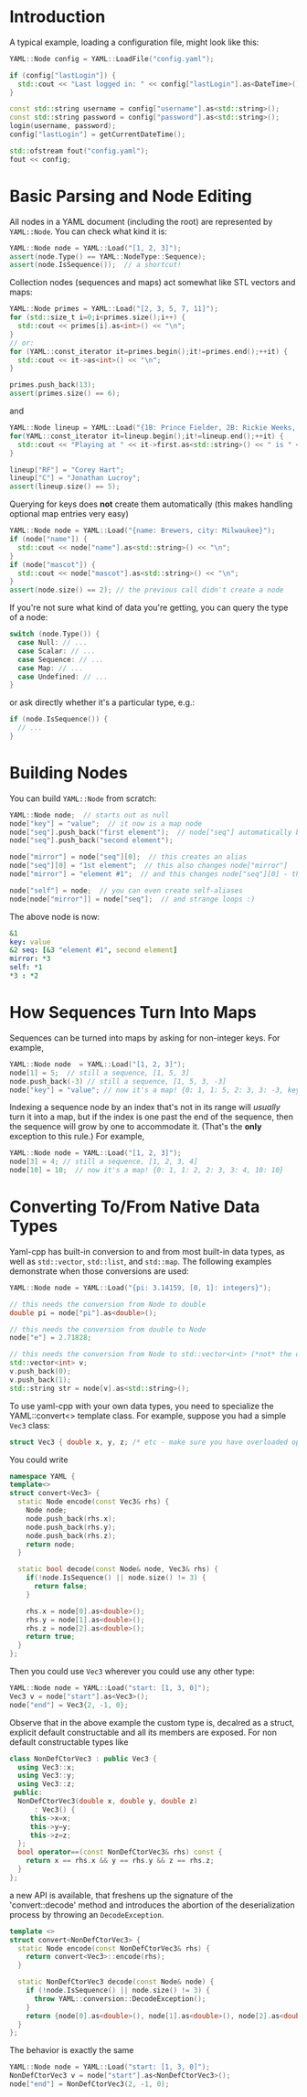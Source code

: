 # Introduction #

A typical example, loading a configuration file, might look like this:

```cpp
YAML::Node config = YAML::LoadFile("config.yaml");

if (config["lastLogin"]) {
  std::cout << "Last logged in: " << config["lastLogin"].as<DateTime>() << "\n";
}

const std::string username = config["username"].as<std::string>();
const std::string password = config["password"].as<std::string>();
login(username, password);
config["lastLogin"] = getCurrentDateTime();

std::ofstream fout("config.yaml");
fout << config;
```

# Basic Parsing and Node Editing #

All nodes in a YAML document (including the root) are represented by `YAML::Node`. You can check what kind it is:

```cpp
YAML::Node node = YAML::Load("[1, 2, 3]");
assert(node.Type() == YAML::NodeType::Sequence);
assert(node.IsSequence());  // a shortcut!
```

Collection nodes (sequences and maps) act somewhat like STL vectors and maps:

```cpp
YAML::Node primes = YAML::Load("[2, 3, 5, 7, 11]");
for (std::size_t i=0;i<primes.size();i++) {
  std::cout << primes[i].as<int>() << "\n";
}
// or:
for (YAML::const_iterator it=primes.begin();it!=primes.end();++it) {
  std::cout << it->as<int>() << "\n";
}

primes.push_back(13);
assert(primes.size() == 6);
```

and

```cpp
YAML::Node lineup = YAML::Load("{1B: Prince Fielder, 2B: Rickie Weeks, LF: Ryan Braun}");
for(YAML::const_iterator it=lineup.begin();it!=lineup.end();++it) {
  std::cout << "Playing at " << it->first.as<std::string>() << " is " << it->second.as<std::string>() << "\n";
}

lineup["RF"] = "Corey Hart";
lineup["C"] = "Jonathan Lucroy";
assert(lineup.size() == 5);
```

Querying for keys does **not** create them automatically (this makes handling optional map entries very easy)

```cpp
YAML::Node node = YAML::Load("{name: Brewers, city: Milwaukee}");
if (node["name"]) {
  std::cout << node["name"].as<std::string>() << "\n";
}
if (node["mascot"]) {
  std::cout << node["mascot"].as<std::string>() << "\n";
}
assert(node.size() == 2); // the previous call didn't create a node
```

If you're not sure what kind of data you're getting, you can query the type of a node:

```cpp
switch (node.Type()) {
  case Null: // ...
  case Scalar: // ...
  case Sequence: // ...
  case Map: // ...
  case Undefined: // ...
}
```

or ask directly whether it's a particular type, e.g.:

```cpp
if (node.IsSequence()) {
  // ...
}
```

# Building Nodes #

You can build `YAML::Node` from scratch:

```cpp
YAML::Node node;  // starts out as null
node["key"] = "value";  // it now is a map node
node["seq"].push_back("first element");  // node["seq"] automatically becomes a sequence
node["seq"].push_back("second element");

node["mirror"] = node["seq"][0];  // this creates an alias
node["seq"][0] = "1st element";  // this also changes node["mirror"]
node["mirror"] = "element #1";  // and this changes node["seq"][0] - they're really the "same" node

node["self"] = node;  // you can even create self-aliases
node[node["mirror"]] = node["seq"];  // and strange loops :)
```

The above node is now:

```yaml
&1
key: value
&2 seq: [&3 "element #1", second element]
mirror: *3
self: *1
*3 : *2
```

# How Sequences Turn Into Maps #

Sequences can be turned into maps by asking for non-integer keys. For example,

```cpp
YAML::Node node  = YAML::Load("[1, 2, 3]");
node[1] = 5;  // still a sequence, [1, 5, 3]
node.push_back(-3) // still a sequence, [1, 5, 3, -3]
node["key"] = "value"; // now it's a map! {0: 1, 1: 5, 2: 3, 3: -3, key: value}
```

Indexing a sequence node by an index that's not in its range will _usually_ turn it into a map, but if the index is one past the end of the sequence, then the sequence will grow by one to accommodate it. (That's the **only** exception to this rule.) For example,

```cpp
YAML::Node node = YAML::Load("[1, 2, 3]");
node[3] = 4; // still a sequence, [1, 2, 3, 4]
node[10] = 10;  // now it's a map! {0: 1, 1: 2, 2: 3, 3: 4, 10: 10}
```

# Converting To/From Native Data Types #

Yaml-cpp has built-in conversion to and from most built-in data types, as well as `std::vector`, `std::list`, and `std::map`. The following examples demonstrate when those conversions are used:

```cpp
YAML::Node node = YAML::Load("{pi: 3.14159, [0, 1]: integers}");

// this needs the conversion from Node to double
double pi = node["pi"].as<double>();

// this needs the conversion from double to Node
node["e"] = 2.71828;

// this needs the conversion from Node to std::vector<int> (*not* the other way around!)
std::vector<int> v;
v.push_back(0);
v.push_back(1);
std::string str = node[v].as<std::string>();
```

To use yaml-cpp with your own data types, you need to specialize the YAML::convert<> template class. For example, suppose you had a simple `Vec3` class:

```cpp
struct Vec3 { double x, y, z; /* etc - make sure you have overloaded operator== */ };
```

You could write

```cpp
namespace YAML {
template<>
struct convert<Vec3> {
  static Node encode(const Vec3& rhs) {
    Node node;
    node.push_back(rhs.x);
    node.push_back(rhs.y);
    node.push_back(rhs.z);
    return node;
  }

  static bool decode(const Node& node, Vec3& rhs) {
    if(!node.IsSequence() || node.size() != 3) {
      return false;
    }

    rhs.x = node[0].as<double>();
    rhs.y = node[1].as<double>();
    rhs.z = node[2].as<double>();
    return true;
  }
};
```

Then you could use `Vec3` wherever you could use any other type:

```cpp
YAML::Node node = YAML::Load("start: [1, 3, 0]");
Vec3 v = node["start"].as<Vec3>();
node["end"] = Vec3{2, -1, 0};
```

Observe that in the above example the custom type is, decalred as 
a struct, explicit default constructable and all its members are
exposed. For non default constructable types like

```cpp
class NonDefCtorVec3 : public Vec3 {
  using Vec3::x;
  using Vec3::y;
  using Vec3::z;
 public:
  NonDefCtorVec3(double x, double y, double z)
      : Vec3() {
     this->x=x;
     this->y=y;
     this->z=z;
  };
  bool operator==(const NonDefCtorVec3& rhs) const {
    return x == rhs.x && y == rhs.y && z == rhs.z;
  }
};
```
a new API is available, that freshens up the signature of the 'convert<T>::decode'
method and introduces the abortion of the deserialization process by throwing
an `DecodeException`.

```cpp
template <>
struct convert<NonDefCtorVec3> {
  static Node encode(const NonDefCtorVec3& rhs) {
    return convert<Vec3>::encode(rhs);
  }

  static NonDefCtorVec3 decode(const Node& node) {
    if (!node.IsSequence() || node.size() != 3) {
      throw YAML::conversion::DecodeException();
    }
    return {node[0].as<double>(), node[1].as<double>(), node[2].as<double>()};
  }
};
```

The behavior is exactly the same

```cpp
YAML::Node node = YAML::Load("start: [1, 3, 0]");
NonDefCtorVec3 v = node["start"].as<NonDefCtorVec3>();
node["end"] = NonDefCtorVec3(2, -1, 0);
```
